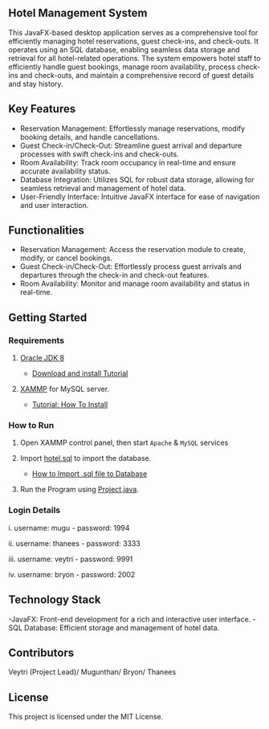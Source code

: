## Hotel Management System
This JavaFX-based desktop application serves as a comprehensive tool for efficiently managing hotel reservations, guest check-ins, and check-outs. It operates using an SQL database, enabling seamless data storage and retrieval for all hotel-related operations. The system empowers hotel staff to efficiently handle guest bookings, manage room availability, process check-ins and check-outs, and maintain a comprehensive record of guest details and stay history.

## Key Features
- Reservation Management: Effortlessly manage reservations, modify booking details, and handle cancellations.
- Guest Check-in/Check-Out: Streamline guest arrival and departure processes with swift check-ins and check-outs.
- Room Availability: Track room occupancy in real-time and ensure accurate availability status.
- Database Integration: Utilizes SQL for robust data storage, allowing for seamless retrieval and management of hotel data.
- User-Friendly Interface: Intuitive JavaFX interface for ease of navigation and user interaction.

## Functionalities
- Reservation Management: Access the reservation module to create, modify, or cancel bookings.
- Guest Check-in/Check-Out: Effortlessly process guest arrivals and departures through the check-in and check-out features.
- Room Availability: Monitor and manage room availability and status in real-time.

## Getting Started

### Requirements
1. [Oracle JDK 8](https://www.oracle.com/java/technologies/javase/javase8u211-later-archive-downloads.html)

    - [Download and install Tutorial](https://youtu.be/XsdvQD_SDvw)

2. [XAMMP](https://www.apachefriends.org/index.html) for MySQL server.
  
    - [Tutorial: How To Install](https://youtu.be/2ydHLNnGIVI)
    
### How to Run

1. Open XAMMP control panel, then start `Apache` & `MySQL` services

2. Import [hotel.sql](/hotel.sql) to import the database.

    - [How to Import .sql file to Database](https://youtu.be/GHSis3KwnkM)

3. Run the Program using [Project.java](/src/project/Project.java).

### Login Details

i. username: mugu - password: 1994
    
ii. username: thanees - password: 3333
    
iii. username: veytri - password: 9991
   
iv. username: bryon - password: 2002

## Technology Stack
-JavaFX: Front-end development for a rich and interactive user interface.
-SQL Database: Efficient storage and management of hotel data.

## Contributors
Veytri (Project Lead)/
Mugunthan/
Bryon/
Thanees

## License
This project is licensed under the MIT License.


